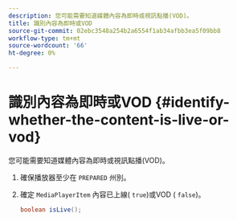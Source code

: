 ```yaml
---
description: 您可能需要知道媒體內容為即時或視訊點播(VOD)。
title: 識別內容為即時或VOD
source-git-commit: 02ebc3548a254b2a6554f1ab34afbb3ea5f09bb8
workflow-type: tm+mt
source-wordcount: '66'
ht-degree: 0%

---
```


# 識別內容為即時或VOD {#identify-whether-the-content-is-live-or-vod}

您可能需要知道媒體內容為即時或視訊點播(VOD)。

1. 確保播放器至少在 `PREPARED` 州別。
1. 確定 `MediaPlayerItem` 內容已上線( `true`)或VOD ( `false`)。

   ```java
   boolean isLive();
   ```
